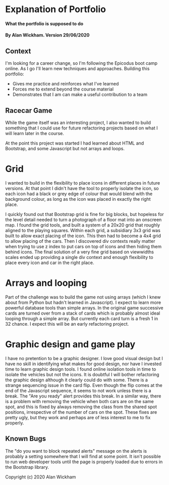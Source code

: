 # Explanation of Portfolio

#### What the portfolio is supposed to do

#### By Alan Wickham. Version 29/06/2020

## Context

I'm looking for a career change, so I'm following the Epicodus boot camp online.  As I go I'll learn new
techniques and approaches. Building this portfolio:

* Gives me practice and reinforces what I've learned
* Forces me to extend beyond the course material
* Demonstrates that I am can make a useful contribution to a team  

## Racecar Game

While the game itself was an interesting project, I also wanted to build something that I could use for future refactoring projects based on what I will learn later in the course.

At the point this project was started I had learned about HTML and Bootstrap, and some Javascript but not arrays and loops.

# Grid
 I wanted to build in the flexibility to place icons in different places in future versions. At that point I didn't have the tool to properly isolate the icon, so each icon had a black or grey edge of colour that would blend with the background colour, as long as the icon was placed in exactly the right place. 
 
 I quickly found out that Bootstrap grid is fine for big blocks, but hopeless for the level detail needed to turn a photograph of a floor mat into an onscreen map. I found the grid tools, and built a system of a 20x20 grid that roughly aligned to the playing squares. Within each grid, a subsidiary 3x3 grid was built to allow exact placing of the icon. This then had to become a 4x4 grid to allow placing of the cars. Then I discovered div contexts really matter when trying to use z index to put cars on top of icons and then hiding them behind icons.  The final solution of a very fine grid based on viewwidths scales ended up providing a single div context and enough flexibility to place every icon and car in the right place.

#  Arrays and looping
 Part of the challenge was to build the game not using arrays (which I knew about from Python but hadn't learned in Javascript).  I expect to learn more powerful database tools than simple arrays. In the original game successive cards are turned over from a stack of cards which is probably almost ideal looping through a simple array. But currently each card turn is a fresh 1 in 32 chance. I expect this will be an early refactoring project.

 # Graphic design and game play
 I have no pretention to be a graphic designer.  I love good visual design but I have no skill in identifying what makes for good design, nor have I invested time to learn graphic design tools. I found online isolation tools in time to isolate the vehicles but not the icons. It is doubtful I will bother refactoring the graphic design although it clearly could do with some. There is a strange sequencing issue in the card flip. Even though the flip comes at the end of the Javascript sequence, it seems to not work unless there is a break.  The "Are you ready" alert provides this break. In a similar way, there is a problem with removing the vehicle when both cars are on the same spot, and this is fixed by always removing the class from the shared spot positions, irrespective of the number of cars on the spot.  These fixes are pretty ugly, but they work and perhaps are of less interest to me to fix properly.

## Known Bugs

 The "do you want to block repeated alerts" message on the alerts is probably a setting somewhere that I will find at some point.
 It isn't possible to run web developer tools until the page is properly loaded due to errors in the Bootstrap library. 


Copyright (c) 2020 Alan Wickham